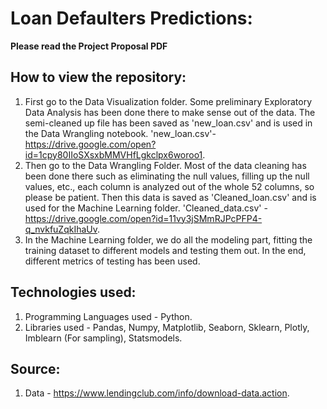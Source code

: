 # Loan Defaulters Predictions:
 **Please read the Project Proposal PDF**
 
## How to view the repository:
1. First go to the Data Visualization folder. Some preliminary Exploratory Data Analysis has been done there to make sense out of the data. The semi-cleaned up file has been saved as 'new_loan.csv' and is used in the Data Wrangling notebook. 'new_loan.csv'- https://drive.google.com/open?id=1cpy80IIoSXsxbMMVHfLgkclpx6woroo1. 
2. Then go to the Data Wrangling Folder. Most of the data cleaning has been done there such as eliminating the null values, filling up the null values, etc., each column is analyzed out of the whole 52 columns, so please be patient. Then this data is saved as 'Cleaned_loan.csv' and is used for the Machine Learning folder. 'Cleaned_data.csv' - https://drive.google.com/open?id=11vy3jSMmRJPcPFP4-q_nvkfuZqkIhaUv.
3. In the Machine Learning folder, we do all the modeling part, fitting the training dataset to different models and testing them out. In the end, different metrics of testing has been used.
 
## Technologies used:
1. Programming Languages used - Python.
2. Libraries used - Pandas, Numpy, Matplotlib, Seaborn, Sklearn, Plotly, Imblearn (For sampling), Statsmodels.

## Source: 
1. Data - https://www.lendingclub.com/info/download-data.action.
